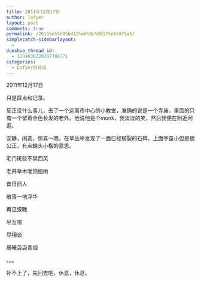 ```yaml
---
title: 2011年12月17日
author: lofyer
layout: post
comments: true
permalink: /2011%e5%b9%b412%e6%9c%8817%e6%97%a5/
simplecatch-sidebarlayout:
  - 
duoshuo_thread_id:
  - 1234836220387786771
categories:
  - Lofyer的日记
---
```

2011年12月17日

只是踩点和记录。

反正没什么事儿，去了一个远离市中心的小教堂，准确的说是一个寺庙，里面的只有一个留着金色长发的老外。他说他是个monk，我淡淡的笑，然后我便在附近闲逛。

安静，闲逸，惊喜～嗯，在草丛中发现了一面已经皲裂的石碑，上面字虽小但是很公正，有点蝇头小楷的意思。

宅门斑驳不禁西风

老井草木唯饷细雨

昔日旧人

散落一地浮华

再见恨晚

尽互喧

尽相谈

晨曦袅袅青烟

。。。

补不上了，先回去吧，休息，休息。